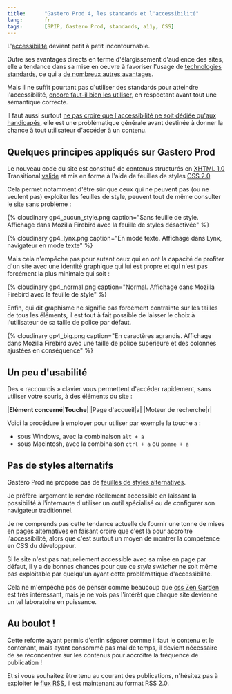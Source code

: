 ```yaml
---
title:      "Gastero Prod 4, les standards et l'accessibilité"
lang:       fr
tags:       [SPIP, Gastero Prod, standards, a11y, CSS]
---
```





L'[accessibilité](http://www.la-grange.net/accessibilite/) devient petit à petit incontournable.

Outre ses avantages directs en terme d'élargissement d'audience des sites, elle a tendance dans sa mise en oeuvre à favoriser l'usage de [technologies standards](http://www.w3.org/QA/2003/03/web-kit.html.fr), ce qui a [de nombreux autres avantages](http://www.cybercodeur.net/weblog/presentations/standardsweb/).

Mais il ne suffit pourtant pas d'utiliser des standards pour atteindre l'accessibilité, [encore faut-il bien les utiliser](http://www.blog-and-blues.com/2004/mars/04/Les_Precieuses_Ridicules_ou_Cathos_XHTML_et_CSS.asp), en respectant avant tout une sémantique correcte.

Il faut aussi surtout [ne pas croire que l'accessibilité ne soit dédiée qu'aux handicapés](http://www.cybercodeur.net/weblog/articles/art_20040313.php), elle est une problématique générale avant destinée à donner la chance à tout utilisateur d'accéder à un contenu.

## Quelques principes appliqués sur Gastero Prod

Le nouveau code du site est constitué de contenus structurés en [XHTML 1.0](http://www.w3.org/TR/2000/REC-xhtml1-20000126/) Transitional [valide](http://validator.w3.org/check/referer) et mis en forme à l'aide de feuilles de styles [CSS 2.0](http://www.w3.org/TR/CSS2).

Cela permet notamment d'être sûr que ceux qui ne peuvent pas  (ou ne veulent pas) exploiter les feuilles de style, peuvent tout de même consulter le site sans problème :

{% cloudinary gp4_aucun_style.png caption="Sans feuille de style. Affichage dans Mozilla Firebird avec la feuille de styles désactivée" %}


{% cloudinary gp4_lynx.png caption="En mode texte. Affichage dans Lynx, navigateur en mode texte" %}


Mais cela n'empêche pas pour autant ceux qui en ont la capacité de profiter d'un site avec une identité graphique qui lui est propre et qui n'est pas forcément la plus minimale qui soit :

{% cloudinary gp4_normal.png caption="Normal. Affichage dans Mozilla Firebird avec la feuille de style" %}


Enfin, qui dit graphisme ne signifie pas forcément contrainte sur les tailles de tous les éléments, il est tout à fait possible de laisser le choix à l'utilisateur de sa taille de police par défaut.

{% cloudinary gp4_big.png caption="En caractères agrandis. Affichage dans Mozilla Firebird avec une taille de police supérieure et des colonnes ajustées en conséquence" %}


## Un peu d'usabilité

Des « raccourcis » clavier vous permettent d'accéder rapidement, sans utiliser votre souris, à des éléments du site :

|**Elément concerné**|**Touche**|
|Page d'accueil|a|
|Moteur de recherche|r|

Voici la procédure à employer pour utiliser par exemple la touche `a`  :


- sous Windows, avec la combinaison `alt + a`
- sous Macintosh, avec la combinaison `ctrl + a` ou `pomme + a`

## Pas de styles alternatifs

Gastero Prod ne propose pas de [feuilles de styles alternatives](http://alistapart.com/articles/alternate/).

Je préfère largement le rendre réellement accessible en laissant la possibilité à l'internaute d'utiliser un outil spécialisé ou de configurer son navigateur traditionnel.

Je ne comprends pas cette tendance actuelle de fournir une tonne de mises en pages alternatives en faisant croire que c'est là pour accroître l'accessibilité, alors que c'est surtout un moyen de montrer la compétence en CSS du développeur.

Si le site n'est pas naturellement accessible avec sa mise en page par défaut, il y a de bonnes chances pour que ce *style switcher* ne soit même pas exploitable par quelqu'un ayant cette problématique d'accessibilité.

Cela ne m'empêche pas de penser comme beaucoup que [css Zen Garden](http://www.csszengarden.com/) est très intéressant, mais je ne vois pas l'intérêt que chaque site devienne un tel laboratoire en puissance.

## Au boulot !

Cette refonte ayant permis d'enfin séparer comme il faut le contenu et le contenant, mais ayant consommé pas mal de temps, il devient nécessaire de se reconcentrer sur les contenus pour accroître la fréquence de publication !

Et si vous souhaitez être tenu au courant des publications, n'hésitez pas à exploiter le [flux RSS](/atom.xml), il est maintenant au format RSS 2.0.
